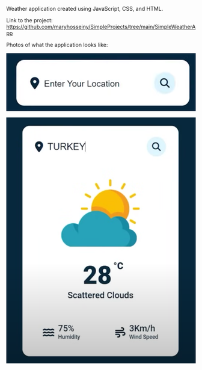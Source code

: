 Weather application created using JavaScript, CSS, and HTML.

Link to the project: https://github.com/maryhosseiny/SimpleProjects/tree/main/SimpleWeatherApp


Photos of what the application looks like:

![Alt text](image-1.png)

![Alt text](image.png)